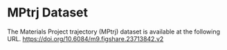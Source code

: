 # MPtrj Dataset

The Materials Project trajectory (MPtrj) dataset is available at the following URL.
https://doi.org/10.6084/m9.figshare.23713842.v2

